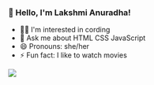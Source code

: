###  👋 Hello, I'm Lakshmi Anuradha!

<!-- - 🌱 I’m currently studying at University of Sri Jayawardenepura -->
- 👩‍💻 I'm interested in cording
- 💬 Ask me about HTML CSS JavaScript 
- 😄 Pronouns: she/her
- ⚡ Fun fact: I like to watch movies
<!-- -  - 🔭 I’m currently working on ...
-  - 🤔 I’m looking for help with ... 
-  - 📫 How to reach me: ... 
-  - 👯 I’m looking to collaborate on front-End Development -->
<img src="https://github-readme-stats.vercel.app/api?username=bklanuradha&&show_icons=true&title_color=ffffff&icon_color=bb2acf&text_color=daf7dc&bg_color=151515">

